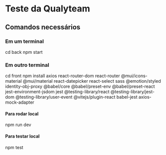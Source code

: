 # Teste da Qualyteam

## Comandos necessários

### Em um terminal
cd back
npm start

### Em outro terminal
cd front
npm install axios react-router-dom react-router @mui/icons-material @mui/material react-datepicker react-select sass @emotion/styled identity-obj-proxy @babel/core @babel/preset-env @babel/preset-react jest-environment-jsdom jest @testing-library/react @testing-library/jest-dom @testing-library/user-event @vitejs/plugin-react babel-jest axios-mock-adapter

#### Para rodar local
npm run dev

#### Para testar local
npm test
